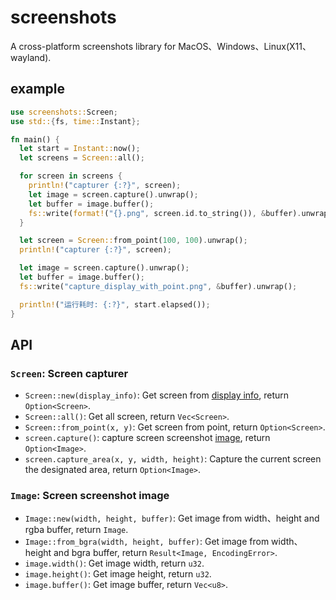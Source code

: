 # screenshots

A cross-platform screenshots library for MacOS、Windows、Linux(X11、wayland).

## example

```rust
use screenshots::Screen;
use std::{fs, time::Instant};

fn main() {
  let start = Instant::now();
  let screens = Screen::all();

  for screen in screens {
    println!("capturer {:?}", screen);
    let image = screen.capture().unwrap();
    let buffer = image.buffer();
    fs::write(format!("{}.png", screen.id.to_string()), &buffer).unwrap();
  }

  let screen = Screen::from_point(100, 100).unwrap();
  println!("capturer {:?}", screen);

  let image = screen.capture().unwrap();
  let buffer = image.buffer();
  fs::write("capture_display_with_point.png", &buffer).unwrap();

  println!("运行耗时: {:?}", start.elapsed());
}

```

## API

### `Screen`: Screen capturer

- `Screen::new(display_info)`: Get screen from [display info](https://docs.rs/display-info/latest/display_info/struct.DisplayInfo.html), return `Option<Screen>`.
- `Screen::all()`: Get all screen, return `Vec<Screen>`.
- `Screen::from_point(x, y)`: Get screen from point, return `Option<Screen>`.
- `screen.capture()`: capture screen screenshot [image](https://docs.rs/screenshots/latest/screenshots/struct.Image.html), return `Option<Image>`.
- `screen.capture_area(x, y, width, height)`: Capture the current screen the designated area, return `Option<Image>`.

### `Image`: Screen screenshot image

- `Image::new(width, height, buffer)`: Get image from width、height and rgba buffer, return `Image`.
- `Image::from_bgra(width, height, buffer)`: Get image from width、height and bgra buffer, return `Result<Image, EncodingError>`.
- `image.width()`: Get image width, return `u32`.
- `image.height()`: Get image height, return `u32`.
- `image.buffer()`: Get image buffer, return `Vec<u8>`.
